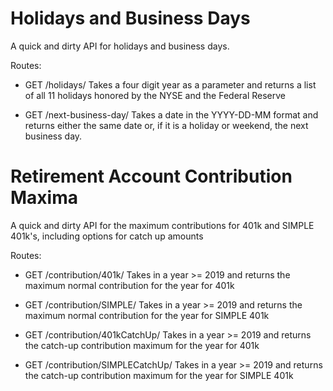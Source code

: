 # Holidays and Business Days

A quick and dirty API for holidays and business days.

Routes:
* GET /holidays/<year>
Takes a four digit year as a parameter and returns a list of all 11 holidays honored by the NYSE and the Federal Reserve

* GET /next-business-day/<date>
Takes a date in the YYYY-DD-MM format and returns either the same date or, if it is a holiday or weekend, the next business day.


# Retirement Account Contribution Maxima

A quick and dirty API for the maximum contributions for 401k and SIMPLE 401k's, including options for catch up amounts

Routes:
* GET /contribution/401k/<year>
Takes in a year >= 2019 and returns the maximum normal contribution for the year for 401k

* GET /contribution/SIMPLE/<year>
Takes in a year >= 2019 and returns the maximum normal contribution for the year for SIMPLE 401k

* GET /contribution/401kCatchUp/<year>
Takes in a year >= 2019 and returns the catch-up contribution maximum for the year for 401k

* GET /contribution/SIMPLECatchUp/<year>
Takes in a year >= 2019 and returns the catch-up contribution maximum for the year for SIMPLE 401k


